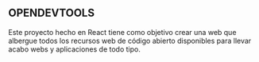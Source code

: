 ## OPENDEVTOOLS

Este proyecto hecho en React tiene como objetivo crear una web que albergue todos los recursos web de código abierto disponibles para llevar acabo webs y aplicaciones de todo tipo.
